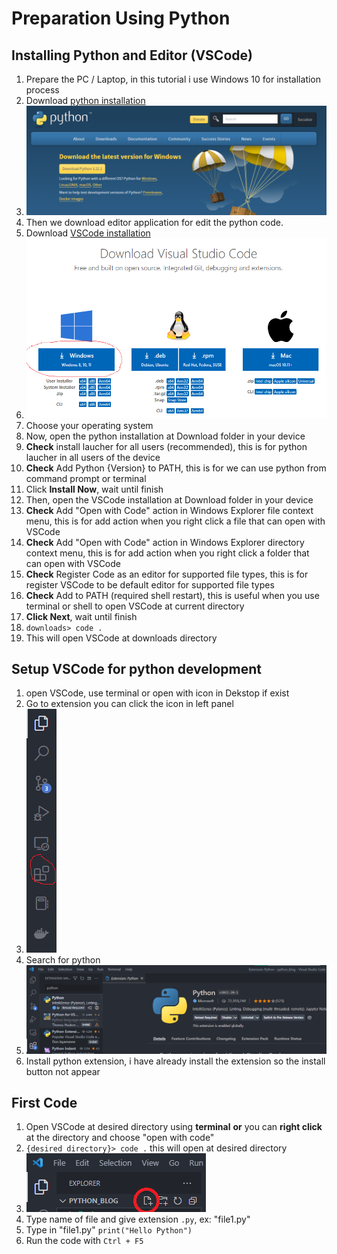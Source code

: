 # Preparation Using Python
## Installing Python and Editor (VSCode)

1. Prepare the PC / Laptop, in this tutorial i use Windows 10 for installation process
2. Download [python installation](https://www.python.org/ "Python")
3. ![Download button](img/page_python_download.png "Download button")
4. Then we download editor application for edit the python code.
5. Download [VSCode installation](https://code.visualstudio.com/download "VSCode")
6. ![VSCode download](img/page_vscode_download.png "VSCode Download")
7. Choose your operating system
8. Now, open the python installation at Download folder in your device
9. **Check** install laucher for all users (recommended), this is for python laucher in all users of the device
10. **Check** Add Python {Version} to PATH, this is for we can use python from command prompt or terminal
11. Click **Install Now**, wait until finish
12. Then, open the VSCode installation at Download folder in your device
13. **Check** Add "Open with Code" action in Windows Explorer file context menu, this is for add action when you right click a file that can open with VSCode
14. **Check** Add "Open with Code" action in Windows Explorer directory context menu, this is for add action when you right click a folder that can open with VSCode
15. **Check** Register Code as an editor for supported file types, this is for register VSCode to be default editor for supported file types
16. **Check** Add to PATH (required shell restart), this is useful when you use terminal or shell to open VSCode at current directory 
17. **Click Next**, wait until finish
18. `downloads> code .`
19. This will open VSCode at downloads directory

## Setup VSCode for python development
1. open VSCode, use terminal or open with icon in Dekstop if exist
2. Go to extension you can click the icon in left panel
3. ![Extension Button](img/extension_button.png "Extension button")
4. Search for python
5. ![Python extension](img/python_extension.png "Python extension")
6. Install python extension, i have already install the extension so the install button not appear

## First Code
1. Open VSCode at desired directory using **terminal** **or** you can **right click** at the directory and choose "open with code"
2. `{desired directory}> code .` this will open at desired directory
3. ![New File](img/new_file.png "New File")
4. Type name of file and give extension `.py`, ex: "file1.py"
5. Type in "file1.py" `print("Hello Python")`
6. Run the code with `Ctrl + F5`
